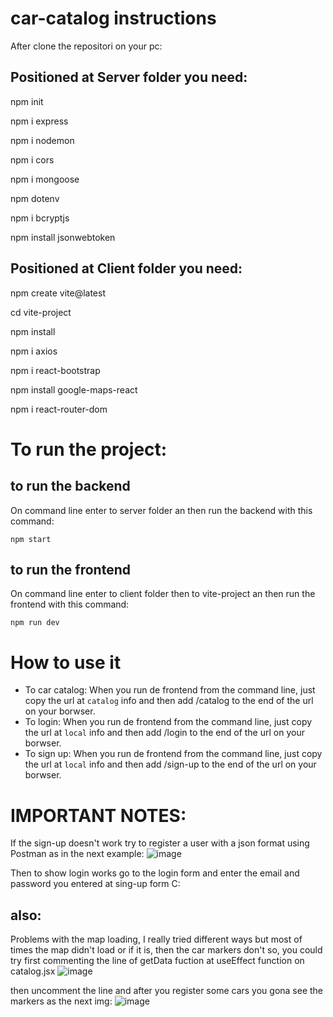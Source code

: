 # car-catalog instructions

After clone the repositori on your pc:

## Positioned at Server folder you need:

npm init

npm i express

npm i nodemon

npm i cors

npm i mongoose

npm dotenv

npm i bcryptjs

npm install jsonwebtoken

## Positioned at Client folder you need: 

npm create vite@latest

cd vite-project

npm install

npm i axios

npm i react-bootstrap

npm install google-maps-react

npm i react-router-dom

# To run the project: 

## to run the backend 

On command line enter to server folder an then run the backend with this command: 

`npm start`

## to run the frontend 

On command line enter to client folder then to vite-project an then run the frontend with this command: 

`npm run dev`

# How to use it
- To car catalog: When you run de frontend from the command line, just copy the url at `catalog` info and then add /catalog to the end of the url on your borwser. 
- To login: When you run de frontend from the command line, just copy the url at `local` info and then add /login to the end of the url on your borwser. 
- To sign up: When you run de frontend from the command line, just copy the url at `local` info and then add /sign-up to the end of the url on your borwser. 

# IMPORTANT NOTES:
If the sign-up doesn't work try to register a user with a json format using Postman as in the next example: 
![image](https://github.com/nora-programadora/car-catalog/assets/43866226/89ef433a-4fb2-4661-baa8-002dd3bc325b)

Then to show login works go to the login form and enter the email and password you entered at sing-up form C: 

## also: 

Problems with the map loading, I really tried different ways but most of times the map didn't load or if it is, then the car markers don't so, you could try first commenting the line of getData fuction at useEffect function on catalog.jsx
![image](https://github.com/nora-programadora/car-catalog/assets/43866226/9f077cdc-ea39-45d6-930b-b489f866b31e)

then uncomment the line and after you register some cars you gona see the markers as the next img: 
![image](https://github.com/nora-programadora/car-catalog/assets/43866226/49449586-885b-4312-8c2a-cca5a0ba0da5)


